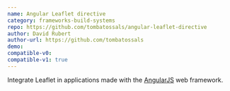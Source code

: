 ```yaml
---
name: Angular Leaflet directive
category: frameworks-build-systems
repo: https://github.com/tombatossals/angular-leaflet-directive
author: David Rubert
author-url: https://github.com/tombatossals
demo: 
compatible-v0:
compatible-v1: true
---
```


Integrate Leaflet in applications made with the <a href="http://angularjs.org/">AngularJS</a> web framework.
